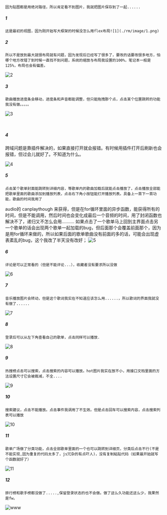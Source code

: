     因为贴图都是用绝对路径，所以肯定看不到图片，我就把图片保存到了一起......

##### 1

    这是最初的视图，因为刚开始写大框架的时候没怎么用flex布局![1](./rm/image/1.png)



##### 2

    所以不是放到最大就很布局就有问题，因为发现后已经写了很多了，要改的话要改很多地方，怕哪个地方改错了到时候一直找不到问题，系统的缩放与布局我设置的100%，笔记本一般是125%，布局也会有偏差。

![2](./rm/image/2.png)
​		

##### 3

    歌曲播放进度条会移动，进度条和声音都能调整，但只能拖拽那个点，点击某个位置跳转的功能我没有做。。。。。

![3](./rm/image/3.png)

​		

##### 4

跨域问题是靠插件解决的，如果直接打开就会报错。有时候用插件打开后刷新也会报错，但过会儿就好了。不知道为什么。

![4](./rm/image/4.png)

##### 5

    点击某个歌单封面能跳转到详细内容，等歌单内的歌曲加载后就能点击播放了，点击播放全部能把歌单里面的歌曲添加到播放列表，点击右下角小按钮能打开播放列表。具备上一首下一首功能，歌曲的时间我用了
audio的 canplaythough 来获得，但是在for循环里面的异步函数，能获得所有的时间，但是不能调用，然后时间也会变化成最后一个音频的时间，用了封闭函数也解决不了，递归又不怎么会用..........
如果点击了一个歌单马上回到主界面点击另一个歌单的话会出现两个歌单一起加载的bug，但后面那个会覆盖前面那个，因为是用for循环来做的，所以如果后面的歌单歌曲没有前面的多的话，可能会出现虚表紊乱的bug，这个我改了半天没有改好；
![5](./rm/image/5.png)

##### 6

    评论是可以正常看的（但是不能评论...），收藏者没有要求所以没做

![6](./rm/image/6.png)

##### 7

    音乐播放图片会转动，但是这个歌词我实在不知道应该怎么用......，所以歌词的界面我就没有做了......

![7](./rm/image/7.png)

##### 8

    登录后可以从左下角查看自己的歌单，点击同样可以播放.

![8](./rm/image/8.png)

##### 9

    热搜榜点击可以搜索，点击搜索的内容可以播放。hot图片我实在放不小，用接口文档里面的方法设置尺寸它会被裁减，不全....

![9](./rm/image/9.png)

##### 10

    搜索建议，点击不能播放。点击事件我调用了不生效。但是点击回车可以搜索内容，点击搜索列表可以播放

![10](./rm/image/10.png)

##### 11

    歌单广场做了分类功能，点击全部歌单里面的一个也可以跳转到详细页，分类后点击不行(不是不能实现,因为重复的代码太多了，js冗杂的有点吓人)，没有复制粘贴代码（如果最开始就写个函数就好了）

![11](./rm/image/11.png)

##### 12

    排行榜和歌手榜都没做了.....,保留登录状态的也不会做。做了这么久功能还这么少，我果然是fw。

![www](./rm/image/www.jpg)